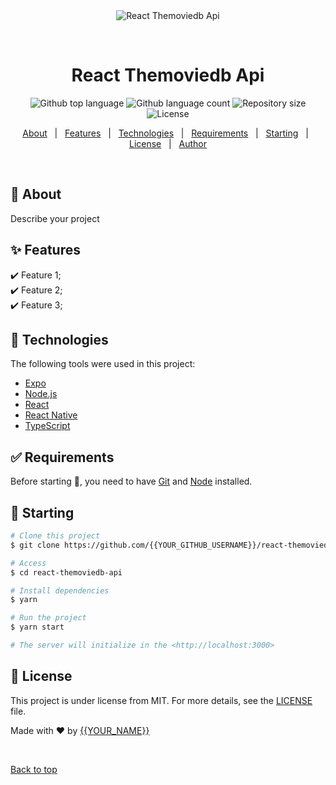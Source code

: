<div align="center" id="top"> 
  <img src="./.github/app.gif" alt="React Themoviedb Api" />

  &#xa0;

  <!-- <a href="https://reactthemoviedbapi.netlify.app">Demo</a> -->
</div>

<h1 align="center">React Themoviedb Api</h1>

<p align="center">
  <img alt="Github top language" src="https://img.shields.io/github/languages/top/{{YOUR_GITHUB_USERNAME}}/react-themoviedb-api?color=56BEB8">

  <img alt="Github language count" src="https://img.shields.io/github/languages/count/{{YOUR_GITHUB_USERNAME}}/react-themoviedb-api?color=56BEB8">

  <img alt="Repository size" src="https://img.shields.io/github/repo-size/{{YOUR_GITHUB_USERNAME}}/react-themoviedb-api?color=56BEB8">

  <img alt="License" src="https://img.shields.io/github/license/{{YOUR_GITHUB_USERNAME}}/react-themoviedb-api?color=56BEB8">

  <!-- <img alt="Github issues" src="https://img.shields.io/github/issues/{{YOUR_GITHUB_USERNAME}}/react-themoviedb-api?color=56BEB8" /> -->

  <!-- <img alt="Github forks" src="https://img.shields.io/github/forks/{{YOUR_GITHUB_USERNAME}}/react-themoviedb-api?color=56BEB8" /> -->

  <!-- <img alt="Github stars" src="https://img.shields.io/github/stars/{{YOUR_GITHUB_USERNAME}}/react-themoviedb-api?color=56BEB8" /> -->
</p>

<!-- Status -->

<!-- <h4 align="center"> 
	🚧  React Themoviedb Api 🚀 Under construction...  🚧
</h4> 

<hr> -->

<p align="center">
  <a href="#dart-about">About</a> &#xa0; | &#xa0; 
  <a href="#sparkles-features">Features</a> &#xa0; | &#xa0;
  <a href="#rocket-technologies">Technologies</a> &#xa0; | &#xa0;
  <a href="#white_check_mark-requirements">Requirements</a> &#xa0; | &#xa0;
  <a href="#checkered_flag-starting">Starting</a> &#xa0; | &#xa0;
  <a href="#memo-license">License</a> &#xa0; | &#xa0;
  <a href="https://github.com/{{YOUR_GITHUB_USERNAME}}" target="_blank">Author</a>
</p>

<br>

## :dart: About ##

Describe your project

## :sparkles: Features ##

:heavy_check_mark: Feature 1;\
:heavy_check_mark: Feature 2;\
:heavy_check_mark: Feature 3;

## :rocket: Technologies ##

The following tools were used in this project:

- [Expo](https://expo.io/)
- [Node.js](https://nodejs.org/en/)
- [React](https://pt-br.reactjs.org/)
- [React Native](https://reactnative.dev/)
- [TypeScript](https://www.typescriptlang.org/)

## :white_check_mark: Requirements ##

Before starting :checkered_flag:, you need to have [Git](https://git-scm.com) and [Node](https://nodejs.org/en/) installed.

## :checkered_flag: Starting ##

```bash
# Clone this project
$ git clone https://github.com/{{YOUR_GITHUB_USERNAME}}/react-themoviedb-api

# Access
$ cd react-themoviedb-api

# Install dependencies
$ yarn

# Run the project
$ yarn start

# The server will initialize in the <http://localhost:3000>
```

## :memo: License ##

This project is under license from MIT. For more details, see the [LICENSE](LICENSE.md) file.


Made with :heart: by <a href="https://github.com/{{YOUR_GITHUB_USERNAME}}" target="_blank">{{YOUR_NAME}}</a>

&#xa0;

<a href="#top">Back to top</a>
